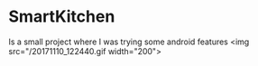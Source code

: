# SmartKitchen
Is a small project where I was trying some android features
<img src="/20171110_122440.gif width="200">
